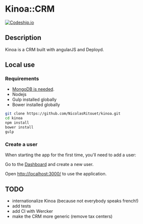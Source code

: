 Kinoa::CRM
=======
[![Codeship.io](https://www.codeship.io/projects/9900cea0-b910-0131-2051-6e04503967cb/status)](https://www.codeship.io)

## Description

Kinoa is a CRM built with angularJS and Deployd.

## Local use

### Requirements

* [MongoDB is needed](http://docs.mongodb.org/manual/installation/).
* Nodejs
* Gulp installed globally
* Bower installed globally

````bash
git clone https://github.com/NicolasRitouet/kinoa.git
cd kinoa
npm install
bower install
gulp
````
### Create a user
When starting the app for the first time, you'll need to add a user:  

Go to the [Dashboard](http://localhost:3000/dashboard) and create a new user.

Open [http://localhost:3000/](http://localhost:3000/) to use the application.


## TODO

- internationalize Kinoa (because not everybody speaks french!)
- add tests
- add CI with Wercker
- make the CRM more generic (remove tax centers)
